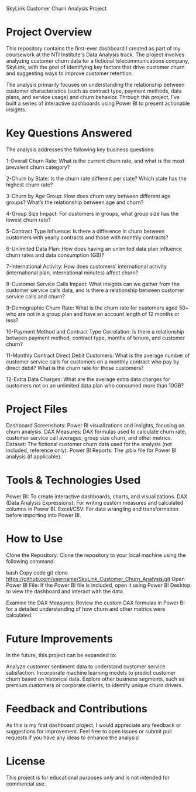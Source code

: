 SkyLink Customer Churn Analysis Project
# Project Overview
This repository contains the first-ever dashboard I created as part of my coursework at the NTI Institute's Data Analysis track. The project involves analyzing customer churn data for a fictional telecommunications company, SkyLink, with the goal of identifying key factors that drive customer churn and suggesting ways to improve customer retention.

The analysis primarily focuses on understanding the relationship between customer characteristics (such as contract type, payment methods, data plans, and service usage) and churn behavior. Through this project, I’ve built a series of interactive dashboards using Power BI to present actionable insights.

# Key Questions Answered
The analysis addresses the following key business questions:

1-Overall Churn Rate: What is the current churn rate, and what is the most prevalent churn category?

2-Churn by State: Is the churn rate different per state? Which state has the highest churn rate?

3-Churn by Age Group: How does churn vary between different age groups? What’s the relationship between age and churn?

4-Group Size Impact: For customers in groups, what group size has the lowest churn rate?

5-Contract Type Influence: Is there a difference in churn between customers with yearly contracts and those with monthly contracts?

6-Unlimited Data Plan: How does having an unlimited data plan influence churn rates and data consumption (GB)?

7-International Activity: How does customers’ international activity (international plan, international minutes) affect churn?

8-Customer Service Calls Impact: What insights can we gather from the customer service calls data, and is there a relationship between customer service calls and churn?

9-Demographic Churn Rate: What is the churn rate for customers aged 50+ who are not in a group plan and have an account length of 12 months or less?

10-Payment Method and Contract Type Correlation: Is there a relationship between payment method, contract type, months of tenure, and customer churn?

11-Monthly Contract Direct Debit Customers: What is the average number of customer service calls for customers on a monthly contract who pay by direct debit? What is the churn rate for those customers?

12-Extra Data Charges: What are the average extra data charges for customers not on an unlimited data plan who consumed more than 10GB?

# Project Files
Dashboard Screenshots: Power BI visualizations and insights, focusing on churn analysis.
DAX Measures: DAX formulas used to calculate churn rate, customer service call averages, group size churn, and other metrics.
Dataset: The fictional customer churn data used for the analysis (not included, reference only).
Power BI Reports: The .pbix file for Power BI analysis (if applicable).
# Tools & Technologies Used
Power BI: To create interactive dashboards, charts, and visualizations.
DAX (Data Analysis Expressions): For writing custom measures and calculated columns in Power BI.
Excel/CSV: For data wrangling and transformation before importing into Power BI.
# How to Use
Clone the Repository: Clone the repository to your local machine using the following command:

bash
Copy code
git clone https://github.com/username/SkyLink_Customer_Churn_Analysis.git
Open Power BI File: If the Power BI file is included, open it using Power BI Desktop to view the dashboard and interact with the data.

Examine the DAX Measures: Review the custom DAX formulas in Power BI for a detailed understanding of how churn and other metrics were calculated.

# Future Improvements
In the future, this project can be expanded to:

Analyze customer sentiment data to understand customer service satisfaction.
Incorporate machine learning models to predict customer churn based on historical data.
Explore other business segments, such as premium customers or corporate clients, to identify unique churn drivers.

# Feedback and Contributions
As this is my first dashboard project, I would appreciate any feedback or suggestions for improvement. Feel free to open issues or submit pull requests if you have any ideas to enhance the analysis!

# License
This project is for educational purposes only and is not intended for commercial use.
